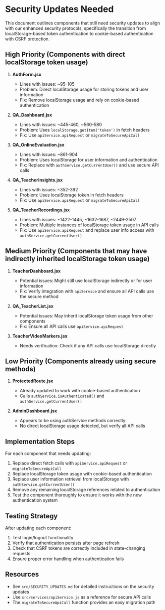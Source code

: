 # Security Updates Needed

This document outlines components that still need security updates to align with our enhanced security protocols, specifically the transition from localStorage-based token authentication to cookie-based authentication with CSRF protection.

## High Priority (Components with direct localStorage token usage)

1. **AuthForm.jsx**
   - Lines with issues: ~95-105
   - Problem: Direct localStorage usage for storing tokens and user information
   - Fix: Remove localStorage usage and rely on cookie-based authentication

2. **QA_Dashboard.jsx**
   - Lines with issues: ~445-460, ~560-580
   - Problem: Uses `localStorage.getItem('token')` in fetch headers
   - Fix: Use `apiService.apiRequest` or `migrateToSecureApiCall` 

3. **QA_OnlineEvaluation.jsx**
   - Lines with issues: ~861-904
   - Problem: Uses localStorage for user information and authentication
   - Fix: Replace with `authService.getCurrentUser()` and use secure API calls

4. **QA_TeacherInsights.jsx**
   - Lines with issues: ~352-392
   - Problem: Uses localStorage token in fetch headers
   - Fix: Use `apiService.apiRequest` or `migrateToSecureApiCall`

5. **QA_TeacherRecordings.jsx**
   - Lines with issues: ~1422-1445, ~1632-1687, ~2449-2507
   - Problem: Multiple instances of localStorage token usage in API calls
   - Fix: Use `apiService.apiRequest` and replace user info access with `authService.getCurrentUser()`

## Medium Priority (Components that may have indirectly inherited localStorage token usage)

1. **TeacherDashboard.jsx**
   - Potential issues: Might still use localStorage indirectly or for user information
   - Fix: Verify integration with `apiService` and ensure all API calls use the secure method

2. **QA_TeacherList.jsx**
   - Potential issues: May inherit localStorage token usage from other components
   - Fix: Ensure all API calls use `apiService.apiRequest`

3. **TeacherVideoMarkers.jsx**
   - Needs verification: Check if any API calls use localStorage directly

## Low Priority (Components already using secure methods)

1. **ProtectedRoute.jsx**
   - Already updated to work with cookie-based authentication
   - Calls `authService.isAuthenticated()` and `authService.getCurrentUser()`

2. **AdminDashboard.jsx**
   - Appears to be using authService methods correctly
   - No direct localStorage usage detected, but verify all API calls

## Implementation Steps

For each component that needs updating:

1. Replace direct fetch calls with `apiService.apiRequest` or `migrateToSecureApiCall`
2. Replace localStorage token usage with cookie-based authentication
3. Replace user information retrieval from localStorage with `authService.getCurrentUser()`
4. Remove any remaining localStorage references related to authentication
5. Test the component thoroughly to ensure it works with the new authentication system

## Testing Strategy

After updating each component:

1. Test login/logout functionality
2. Verify that authentication persists after page refresh
3. Check that CSRF tokens are correctly included in state-changing requests
4. Ensure proper error handling when authentication fails

## Resources

- See `src/SECURITY_UPDATES.md` for detailed instructions on the security updates
- Use `src/services/apiService.js` as a reference for secure API calls
- The `migrateToSecureApiCall` function provides an easy migration path 